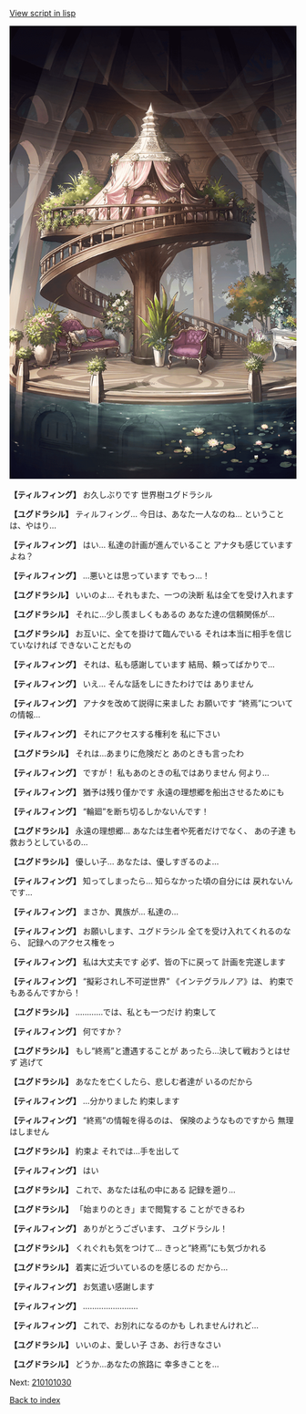 [View script in lisp](../scripts/210101020.txt)

![yggdrasill_bedroom_light.png](../images/backgrounds/yggdrasill_bedroom_light.png)

**【ティルフィング】**
お久しぶりです
世界樹ユグドラシル

**【ユグドラシル】**
ティルフィング…
今日は、あなた一人なのね…
ということは、やはり…

**【ティルフィング】**
はい…
私達の計画が進んでいること
アナタも感じていますよね？

**【ティルフィング】**
…悪いとは思っています
でもっ…！

**【ユグドラシル】**
いいのよ…
それもまた、一つの決断
私は全てを受け入れます

**【ユグドラシル】**
それに…少し羨ましくもあるの
あなた達の信頼関係が…

**【ユグドラシル】**
お互いに、全てを掛けて臨んでいる
それは本当に相手を信じていなければ
できないことだもの

**【ティルフィング】**
それは、私も感謝しています
結局、頼ってばかりで…

**【ティルフィング】**
いえ…
そんな話をしにきたわけでは
ありません

**【ティルフィング】**
アナタを改めて説得に来ました
お願いです
“終焉”についての情報…

**【ティルフィング】**
それにアクセスする権利を
私に下さい

**【ユグドラシル】**
それは…あまりに危険だと
あのときも言ったわ

**【ティルフィング】**
ですが！
私もあのときの私ではありません
何より…

**【ティルフィング】**
猶予は残り僅かです
永遠の理想郷を船出させるためにも

**【ティルフィング】**
“輪廻”を断ち切るしかないんです！

**【ユグドラシル】**
永遠の理想郷…
あなたは生者や死者だけでなく、
あの子達 も救おうとしているの…

**【ユグドラシル】**
優しい子…
あなたは、優しすぎるのよ…

**【ティルフィング】**
知ってしまったら…
知らなかった頃の自分には
戻れないんです…

**【ティルフィング】**
まさか、異族が…
私達の…

**【ティルフィング】**
お願いします、ユグドラシル
全てを受け入れてくれるのなら、
記録へのアクセス権をっ

**【ティルフィング】**
私は大丈夫です
必ず、皆の下に戻って
計画を完遂します

**【ティルフィング】**
“擬彩されし不可逆世界”
《インテグラルノア》は、
約束でもあるんですから！

**【ユグドラシル】**
…………では、私とも一つだけ
約束して

**【ティルフィング】**
何ですか？

**【ユグドラシル】**
もし“終焉”と遭遇することが
あったら…決して戦おうとはせず
逃げて

**【ユグドラシル】**
あなたを亡くしたら、悲しむ者達が
いるのだから

**【ティルフィング】**
…分かりました
約束します

**【ティルフィング】**
“終焉”の情報を得るのは、
保険のようなものですから
無理はしません

**【ユグドラシル】**
約束よ
それでは…手を出して

**【ティルフィング】**
はい

**【ユグドラシル】**
これで、あなたは私の中にある
記録を遡り…

**【ユグドラシル】**
「始まりのとき」まで閲覧する
ことができるわ

**【ティルフィング】**
ありがとうございます、
ユグドラシル！

**【ユグドラシル】**
くれぐれも気をつけて…
きっと“終焉”にも気づかれる

**【ユグドラシル】**
着実に近づいているのを感じるの
だから…

**【ティルフィング】**
お気遣い感謝します

**【ティルフィング】**
……………………

**【ティルフィング】**
これで、お別れになるのかも
しれませんけれど…

**【ユグドラシル】**
いいのよ、愛しい子
さあ、お行きなさい

**【ユグドラシル】**
どうか…あなたの旅路に
幸多きことを…

Next: [210101030](210101030.md)

[Back to index](index.md)
